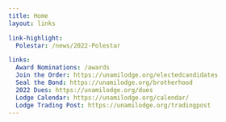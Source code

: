 ```yaml
---
title: Home
layout: links

link-highlight:
  Polestar: /news/2022-Polestar

links:
  Award Nominations: /awards
  Join the Order: https://unamilodge.org/electedcandidates
  Seal the Bond: https://unamilodge.org/brotherhood
  2022 Dues: https://unamilodge.org/dues
  Lodge Calendar: https://unamilodge.org/calendar/
  Lodge Trading Post: https://unamilodge.org/tradingpost
---
```

